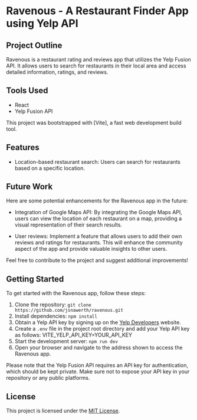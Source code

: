 # Ravenous - A Restaurant Finder App using Yelp API

## Project Outline

Ravenous is a restaurant rating and reviews app that utilizes the Yelp Fusion API. It allows users to search for restaurants in their local area and access detailed information, ratings, and reviews.

## Tools Used

- React
- Yelp Fusion API

This project was bootstrapped with [Vite], a fast web development build tool.

## Features

- Location-based restaurant search: Users can search for restaurants based on a specific location.

## Future Work

Here are some potential enhancements for the Ravenous app in the future:

- Integration of Google Maps API: By integrating the Google Maps API, users can view the location of each restaurant on a map, providing a visual representation of their search results.

- User reviews: Implement a feature that allows users to add their own reviews and ratings for restaurants. This will enhance the community aspect of the app and provide valuable insights to other users.

Feel free to contribute to the project and suggest additional improvements!

## Getting Started

To get started with the Ravenous app, follow these steps:

1. Clone the repository: `git clone https://github.com/jsnawerth/ravenous.git`
2. Install dependencies: `npm install`
3. Obtain a Yelp API key by signing up on the [Yelp Developers](https://www.yelp.com/developers) website.
4. Create a `.env` file in the project root directory and add your Yelp API key as follows:
   VITE_YELP_API_KEY=YOUR_API_KEY
5. Start the development server: `npm run dev`
6. Open your browser and navigate to the address shown to access the Ravenous app.

Please note that the Yelp Fusion API requires an API key for authentication, which should be kept private. Make sure not to expose your API key in your repository or any public platforms.

## License

This project is licensed under the [MIT License](LICENSE).
